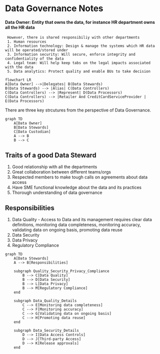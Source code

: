 # Data Governance Notes
#### Data Owner: Entity that owns the data, for instance HR department owns all the HR data
     However, there is shared responsibiliy with other departments
     1. Human resources
     2. Information technology: Design & manage the systems which HR data will be operated/stored under
     3. Information security: Will secure, enforce integrity and confidentiality of the data
     4. Legal team: Will help keep tabs on the legal impacts associated with the data
     5. Data analytics: Protect quality and enable BUs to take decision


```mermaid
flowchart LR
A[Data Owner] -->|Delegates| B(Data Stewards)
B(Data Stewards) --> |Alias| C(Data Controllers)
C(Data Controllers) --> |Represent| D(Data Processors)
C(Data Controllers) --> |Retailer And CreditCardServiceProvider | E(Data Processors)
```

There are three key strcutures from the perspective of Data Governance.

```mermaid
graph TD
    A[Data Owner]
    B[Data Stewards]
    C[Data Custodian]
    A --> B
    B --> C
```

## Traits of a good Data Steward
1. Good relationship with all the departments 
2. Great collaboration between different teams/orgs
3. Respected members to make tough calls on agreements about data access
4. Have SME functional knowledge about the data and its practices
5. Thorough understanding of data governance


## Responsibilities
1. Data Quality - Access to Data and its management requires clear data definitions, monitoring data completeness, monitoring accuracy, validating data on ongoing basis, promoting data reuse 
2. Data Security
3. Data Privacy
4. Regulatory Compliance 


```mermaid
graph TD
    A[Data Stewards]
    A --> B[Responsibilities]

    subgraph Quality_Security_Privacy_Compliance
        B --> C[Data Quality]
        B --> D[Data Security]
        B --> L[Data Privacy]
        B --> M[Regulatory Compliance]
    end

    subgraph Data_Quality_Details
        C --> E[Monitoring data completeness]
        C --> F[Monitoring accuracy]
        C --> G[Validating data on ongoing basis]
        C --> H[Promoting data reuse]
    end

    subgraph Data_Security_Details
        D --> I[Data Access Controls]
        D --> J[Third-party Access]
        D --> K[Release approvals]
    end
```





